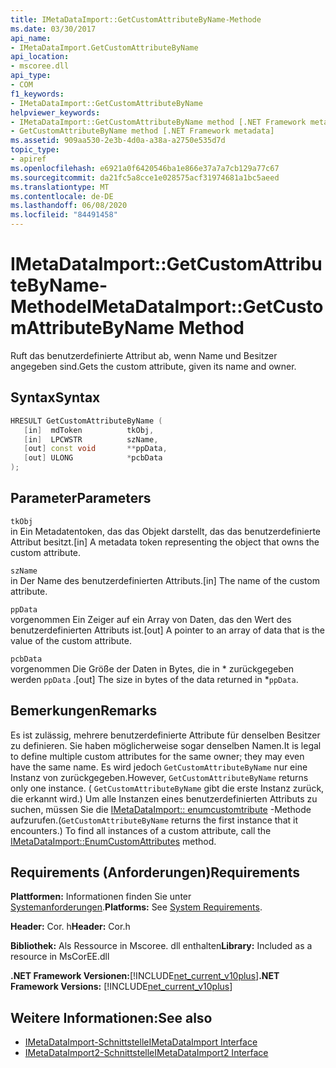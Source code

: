 ```yaml
---
title: IMetaDataImport::GetCustomAttributeByName-Methode
ms.date: 03/30/2017
api_name:
- IMetaDataImport.GetCustomAttributeByName
api_location:
- mscoree.dll
api_type:
- COM
f1_keywords:
- IMetaDataImport::GetCustomAttributeByName
helpviewer_keywords:
- IMetaDataImport::GetCustomAttributeByName method [.NET Framework metadata]
- GetCustomAttributeByName method [.NET Framework metadata]
ms.assetid: 909aa530-2e3b-4d0a-a38a-a2750e535d7d
topic_type:
- apiref
ms.openlocfilehash: e6921a0f6420546ba1e866e37a7a7cb129a77c67
ms.sourcegitcommit: da21fc5a8cce1e028575acf31974681a1bc5aeed
ms.translationtype: MT
ms.contentlocale: de-DE
ms.lasthandoff: 06/08/2020
ms.locfileid: "84491458"
---
```

# <a name="imetadataimportgetcustomattributebyname-method"></a><span data-ttu-id="03285-102">IMetaDataImport::GetCustomAttributeByName-Methode</span><span class="sxs-lookup"><span data-stu-id="03285-102">IMetaDataImport::GetCustomAttributeByName Method</span></span>
<span data-ttu-id="03285-103">Ruft das benutzerdefinierte Attribut ab, wenn Name und Besitzer angegeben sind.</span><span class="sxs-lookup"><span data-stu-id="03285-103">Gets the custom attribute, given its name and owner.</span></span>  
  
## <a name="syntax"></a><span data-ttu-id="03285-104">Syntax</span><span class="sxs-lookup"><span data-stu-id="03285-104">Syntax</span></span>  
  
```cpp  
HRESULT GetCustomAttributeByName (  
   [in]  mdToken          tkObj,  
   [in]  LPCWSTR          szName,  
   [out] const void       **ppData,  
   [out] ULONG            *pcbData  
);  
```  
  
## <a name="parameters"></a><span data-ttu-id="03285-105">Parameter</span><span class="sxs-lookup"><span data-stu-id="03285-105">Parameters</span></span>  
 `tkObj`  
 <span data-ttu-id="03285-106">in Ein Metadatentoken, das das Objekt darstellt, das das benutzerdefinierte Attribut besitzt.</span><span class="sxs-lookup"><span data-stu-id="03285-106">[in] A metadata token representing the object that owns the custom attribute.</span></span>  
  
 `szName`  
 <span data-ttu-id="03285-107">in Der Name des benutzerdefinierten Attributs.</span><span class="sxs-lookup"><span data-stu-id="03285-107">[in] The name of the custom attribute.</span></span>  
  
 `ppData`  
 <span data-ttu-id="03285-108">vorgenommen Ein Zeiger auf ein Array von Daten, das den Wert des benutzerdefinierten Attributs ist.</span><span class="sxs-lookup"><span data-stu-id="03285-108">[out] A pointer to an array of data that is the value of the custom attribute.</span></span>  
  
 `pcbData`  
 <span data-ttu-id="03285-109">vorgenommen Die Größe der Daten in Bytes, die in \* zurückgegeben werden `ppData` .</span><span class="sxs-lookup"><span data-stu-id="03285-109">[out] The size in bytes of the data returned in \*`ppData`.</span></span>  
  
## <a name="remarks"></a><span data-ttu-id="03285-110">Bemerkungen</span><span class="sxs-lookup"><span data-stu-id="03285-110">Remarks</span></span>  
 <span data-ttu-id="03285-111">Es ist zulässig, mehrere benutzerdefinierte Attribute für denselben Besitzer zu definieren. Sie haben möglicherweise sogar denselben Namen.</span><span class="sxs-lookup"><span data-stu-id="03285-111">It is legal to define multiple custom attributes for the same owner; they may even have the same name.</span></span> <span data-ttu-id="03285-112">Es wird jedoch `GetCustomAttributeByName` nur eine Instanz von zurückgegeben.</span><span class="sxs-lookup"><span data-stu-id="03285-112">However, `GetCustomAttributeByName` returns only one instance.</span></span> <span data-ttu-id="03285-113">( `GetCustomAttributeByName` gibt die erste Instanz zurück, die erkannt wird.) Um alle Instanzen eines benutzerdefinierten Attributs zu suchen, müssen Sie die [IMetaDataImport:: enumcustomtribute](imetadataimport-enumcustomattributes-method.md) -Methode aufzurufen.</span><span class="sxs-lookup"><span data-stu-id="03285-113">(`GetCustomAttributeByName` returns the first instance that it encounters.) To find all instances of a custom attribute, call the [IMetaDataImport::EnumCustomAttributes](imetadataimport-enumcustomattributes-method.md) method.</span></span>  
  
## <a name="requirements"></a><span data-ttu-id="03285-114">Requirements (Anforderungen)</span><span class="sxs-lookup"><span data-stu-id="03285-114">Requirements</span></span>  
 <span data-ttu-id="03285-115">**Plattformen:** Informationen finden Sie unter [Systemanforderungen](../../get-started/system-requirements.md).</span><span class="sxs-lookup"><span data-stu-id="03285-115">**Platforms:** See [System Requirements](../../get-started/system-requirements.md).</span></span>  
  
 <span data-ttu-id="03285-116">**Header:** Cor. h</span><span class="sxs-lookup"><span data-stu-id="03285-116">**Header:** Cor.h</span></span>  
  
 <span data-ttu-id="03285-117">**Bibliothek:** Als Ressource in Mscoree. dll enthalten</span><span class="sxs-lookup"><span data-stu-id="03285-117">**Library:** Included as a resource in MsCorEE.dll</span></span>  
  
 <span data-ttu-id="03285-118">**.NET Framework Versionen:**[!INCLUDE[net_current_v10plus](../../../../includes/net-current-v10plus-md.md)]</span><span class="sxs-lookup"><span data-stu-id="03285-118">**.NET Framework Versions:** [!INCLUDE[net_current_v10plus](../../../../includes/net-current-v10plus-md.md)]</span></span>  
  
## <a name="see-also"></a><span data-ttu-id="03285-119">Weitere Informationen:</span><span class="sxs-lookup"><span data-stu-id="03285-119">See also</span></span>

- [<span data-ttu-id="03285-120">IMetaDataImport-Schnittstelle</span><span class="sxs-lookup"><span data-stu-id="03285-120">IMetaDataImport Interface</span></span>](imetadataimport-interface.md)
- [<span data-ttu-id="03285-121">IMetaDataImport2-Schnittstelle</span><span class="sxs-lookup"><span data-stu-id="03285-121">IMetaDataImport2 Interface</span></span>](imetadataimport2-interface.md)

